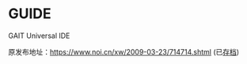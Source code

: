 # GUIDE
GAIT Universal IDE

原发布地址：<https://www.noi.cn/xw/2009-03-23/714714.shtml> (已[存档](https://web.archive.org/web/20221125201154/https://www.noi.cn/xw/2009-03-23/714714.shtml))

